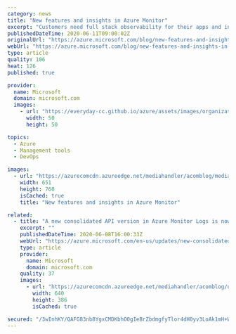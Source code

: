 ```yaml
---
category: news
title: "New features and insights in Azure Monitor"
excerpt: "Customers need full stack observability for their apps and infrastructure across Azure and hybrid environments to ensure their workloads are always up and running, for which they rely on Azure Monitor. Over the past few months, we have released many new capabilities targeting to improve native integration"
publishedDateTime: 2020-06-11T09:00:02Z
originalUrl: "https://azure.microsoft.com/blog/new-features-and-insights-in-azure-monitor/"
webUrl: "https://azure.microsoft.com/blog/new-features-and-insights-in-azure-monitor/"
type: article
quality: 106
heat: 126
published: true

provider:
  name: Microsoft
  domain: microsoft.com
  images:
    - url: "https://everyday-cc.github.io/azure/assets/images/organizations/microsoft.com-50x50.jpg"
      width: 50
      height: 50

topics:
  - Azure
  - Management tools
  - DevOps

images:
  - url: "https://azurecomcdn.azureedge.net/mediahandler/acomblog/media/Default/blog/2eaaeb65-3d31-4f10-acfd-c879f6a49a79.png"
    width: 651
    height: 768
    isCached: true
    title: "New features and insights in Azure Monitor"

related:
  - title: "A new consolidated API version in Azure Monitor Logs is now available"
    excerpt: ""
    publishedDateTime: 2020-06-08T16:00:33Z
    webUrl: "https://azure.microsoft.com/en-us/updates/new-consolidated-api-version-in-for-log-analytics/"
    type: article
    provider:
      name: Microsoft
      domain: microsoft.com
    quality: 37
    images:
      - url: "https://azurecomcdn.azureedge.net/mediahandler/acomblog/updates/UpdatesV2/blog/55f9101b-07a0-4e94-b8aa-802abda1d4df.png"
        width: 640
        height: 386
        isCached: true

secured: "/3wInhKY/QAFG83nb8YgxCMDKbhO0gIeBrZbdmgfyTlor4dH0yv3LoAk1mH+WqcYyupkwQ0on9Rn4aFEnr7NJ4yC9whsYLpCc3hBdT5VHSu0jXkaZe3TO9FywQ5G5kS40ReCSJ2sGxTYod+9JDmpreGp7hXbbg6zV9yLMXuYrOI4lUl1cWCLJ0MToqrgtvCNCJ/E+JBtTRh3DNA/F05xhpxBovIHqHul+K3vobGUgYI+5oR6QHrxw5K3a/LGYrYh/KLYnmPW8LGWmRdOGQ/7WtbgnLHSb/WLiErWDtZN2qci5rMETb4Hu/mrzGQAlBIH6nuK3aqQHcrJ9Ayt4tGcLy/gt7PF+dgPVnVTwiCvEGg=;t/S5Cdl5XxLI+tAzs7qpXw=="
---
```


